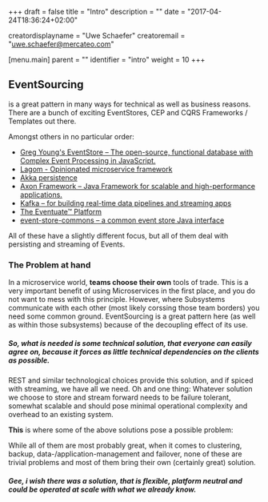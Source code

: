 +++
draft = false
title = "Intro"
description = ""
date = "2017-04-24T18:36:24+02:00"


creatordisplayname = "Uwe Schaefer"
creatoremail = "uwe.schaefer@mercateo.com"

[menu.main]
parent = ""
identifier = "intro"
weight = 10
+++

## EventSourcing

is a great pattern in many ways for technical as well as business reasons. There are a bunch of exciting EventStores, CEP and CQRS Frameworks / Templates out there.

Amongst others in no particular order:

* [Greg Young's EventStore – The open-source, functional database with Complex Event Processing in JavaScript.](https://geteventstore.com/)
* [Lagom - Opinionated microservice framework](https://www.lightbend.com/platform/development/lagom-framework)
* [Akka persistence](http://doc.akka.io/docs/akka/current/scala/persistence.html)
* [Axon Framework – Java Framework for scalable and high-performance applications.](http://www.axonframework.org/)
* [Kafka – for building real-time data pipelines and streaming apps](https://kafka.apache.org/)
* [The Eventuate™ Platform ](http://eventuate.io/)
* [event-store-commons – a common event store Java interface ](https://github.com/fuinorg/event-store-commons)

All of these have a slightly different focus, but all of them deal with persisting and streaming of Events.

### The Problem at hand

In a microservice world, **teams choose their own** tools of trade. This is a very important benefit of using Microservices in the first place, and you do not want to mess with this principle.
However, where Subsystems communicate with each other (most likely corssing those team borders) you need some common ground. EventSourcing is a great pattern here (as well as within those subsystems) because of the decoupling effect of its use. 

##### So, what is needed is some technical solution, that everyone can easily agree on, because it forces as little technical dependencies on the clients as possible.

REST and similar technological choices provide this solution, and if spiced with streaming, we have all we need. 
Oh and one thing: Whatever solution we choose to store and stream forward needs to be failure tolerant, somewhat scalable and should pose minimal operational complexity and overhead to an existing system.

**This** is where some of the above solutions pose a possible problem:

While all of them are most probably great, when it comes to clustering, backup, data-/application-management and failover, none of these are trivial problems and most of them bring their own (certainly great) solution.

##### Gee, i wish there was a solution, that is flexible, platform neutral and could be operated at scale with **what we already know**.

